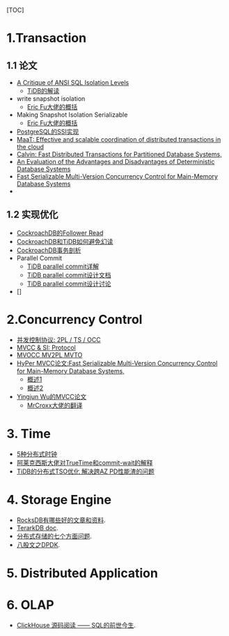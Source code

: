 [TOC]



# 1.Transaction
## 1.1 论文
- [A Critique of ANSI SQL Isolation Levels](https://www.microsoft.com/en-us/research/wp-content/uploads/2016/02/tr-95-51.pdf)
  - [TiDB的解读](https://cn.pingcap.com/blog/take-you-through-the-isolation-level-of-tidb-1/)
- write snapshot isolation
  - [Eric Fu大佬的概括](https://zhuanlan.zhihu.com/p/103456520)
- Making Snapshot Isolation Serializable
  - [Eric Fu大佬的概括](https://zhuanlan.zhihu.com/p/103553619)
- [PostgreSQL的SSI实现](https://arxiv.org/pdf/1208.4179.pdf)
- [MaaT: Effective and scalable coordination of distributed
transactions in the cloud](http://www.nawab.me/Uploads/MaaT_VLDB2014.pdf)
- [Calvin: Fast Distributed Transactions for Partitioned Database Systems,](https://cs.yale.edu/homes/thomson/publications/calvin-sigmod12.pdf)
- [An Evaluation of the Advantages and Disadvantages of Deterministic Database Systems](http://www.vldb.org/pvldb/vol7/p821-ren.pdf)
- [Fast Serializable Multi-Version Concurrency Control
for Main-Memory Database Systems](https://db.in.tum.de/~muehlbau/papers/mvcc.pdf)
- 
## 1.2 实现优化
- [CockroachDB的Follower Read](https://www.scienjus.com/an-epic-read-on-follower-reads/)
- [CockroachDB和TiDB如何避免幻读](https://www.zenlife.tk/two-tso-or-one-tso.md)
- [CockroachDB事务剖析](https://zhuanlan.zhihu.com/p/571445272)
- Parallel Commit
  - [TiDB parallel commit详解](https://nan01ab.github.io/2021/06/Distributed-Txn(4).html)
  - [TiDB parallel commit设计文档](https://github.com/tikv/sig-transaction/blob/master/design/async-commit/parallel-commit-known-issues-and-solutions.md)
  - [TiDB parallel commit设计讨论](https://docs.google.com/document/d/1-yn5zyn8NpqXRii9sA5wDcNHL3L0BYVaEFyD-YChX1g/edit#heading=h.4qyuf3giaj3x)
- []


# 2.Concurrency Control
- [并发控制协议: 2PL / TS / OCC](https://zhuanlan.zhihu.com/p/294657612)
- [MVCC & SI: Protocol](https://zhuanlan.zhihu.com/p/298576970)
- [MVOCC MV2PL MVTO](https://marsishandsome.github.io/2019/06/Multi_Version_Concurrency_Control)
- [HyPer MVCC论文:Fast Serializable Multi-Version Concurrency Control for Main-Memory Database Systems,](https://db.in.tum.de/~muehlbau/papers/mvcc.pdf)
  - [概述1](https://zhuanlan.zhihu.com/p/374241128)
  - [概述2](https://zhuanlan.zhihu.com/p/417271938)
- [Yingjun Wu的MVCC论文](https://www.vldb.org/pvldb/vol10/p781-Wu.pdf)
  - [MrCroxx大佬的翻译](https://blog.mrcroxx.com/posts/paper-reading/wu-vldb2017/)


# 3. Time
- [5种分布式时钟](http://yang.observer/2020/12/16/hlc/)
- [阿莱克西斯大佬对TrueTime和commit-wait的解释](https://zhuanlan.zhihu.com/p/44254954)
- [TiDB的分布式TSO优化 解决跨AZ PD性能渣的问题](https://cn.pingcap.com/blog/preliminary-study-on-cross-center-deployment-capability-of-tidb5.0/)



# 4. Storage Engine
-  [RocksDB有哪些好的文章和资料](https://www.zhihu.com/question/270732348/answer/356254676?utm_source=wechat_session&utm_medium=social&utm_oi=1012352443086028800&utm_content=group3_Answer&utm_campaign=shareopn).
-  [TerarkDB doc](https://bytedance.feishu.cn/docs/doccnZmYFqHBm06BbvYgjsHHcKc).
-  [分布式存储的七个方面问题](https://zhuanlan.zhihu.com/p/369581725?utm_source=wechat_session&utm_medium=social&utm_oi=1012352443086028800).
-  [八股文之DPDK](https://zhuanlan.zhihu.com/p/387069915?utm_source=wechat_session&utm_medium=social&utm_oi=1012352443086028800).

# 5. Distributed Application


# 6. OLAP
-  [ClickHouse 源码阅读 —— SQL的前世今生](https://zhuanlan.zhihu.com/p/181283645?utm_source=wechat_session&utm_medium=social&utm_oi=1012352443086028800).
